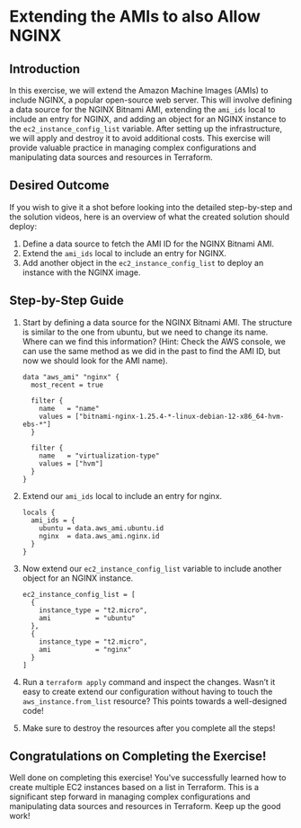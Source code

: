 # Extending the AMIs to also Allow NGINX

## Introduction

In this exercise, we will extend the Amazon Machine Images (AMIs) to include NGINX, a popular open-source web server. This will involve defining a data source for the NGINX Bitnami AMI, extending the `ami_ids` local to include an entry for NGINX, and adding an object for an NGINX instance to the `ec2_instance_config_list` variable. After setting up the infrastructure, we will apply and destroy it to avoid additional costs. This exercise will provide valuable practice in managing complex configurations and manipulating data sources and resources in Terraform.

## Desired Outcome

If you wish to give it a shot before looking into the detailed step-by-step and the solution videos, here is an overview of what the created solution should deploy:

1. Define a data source to fetch the AMI ID for the NGINX Bitnami AMI.
2. Extend the `ami_ids` local to include an entry for NGINX.
3. Add another object in the `ec2_instance_config_list` to deploy an instance with the NGINX image.

## Step-by-Step Guide

1. Start by defining a data source for the NGINX Bitnami AMI. The structure is similar to the one from ubuntu, but we need to change its name. Where can we find this information? (Hint: Check the AWS console, we can use the same method as we did in the past to find the AMI ID, but now we should look for the AMI name).

    ```
    data "aws_ami" "nginx" {
      most_recent = true

      filter {
        name   = "name"
        values = ["bitnami-nginx-1.25.4-*-linux-debian-12-x86_64-hvm-ebs-*"]
      }

      filter {
        name   = "virtualization-type"
        values = ["hvm"]
      }
    }
    ```

2. Extend our `ami_ids` local to include an entry for nginx.

    ```
    locals {
      ami_ids = {
        ubuntu = data.aws_ami.ubuntu.id
        nginx  = data.aws_ami.nginx.id
      }
    }
    ```

3. Now extend our `ec2_instance_config_list` variable to include another object for an NGINX instance.

    ```
    ec2_instance_config_list = [
      {
        instance_type = "t2.micro",
        ami           = "ubuntu"
      },
      {
        instance_type = "t2.micro",
        ami           = "nginx"
      }
    ]
    ```

4. Run a `terraform apply` command and inspect the changes. Wasn’t it easy to create extend our configuration without having to touch the `aws_instance.from_list` resource? This points towards a well-designed code!
5. Make sure to destroy the resources after you complete all the steps!

## Congratulations on Completing the Exercise!

Well done on completing this exercise! You've successfully learned how to create multiple EC2 instances based on a list in Terraform. This is a significant step forward in managing complex configurations and manipulating data sources and resources in Terraform. Keep up the good work!
